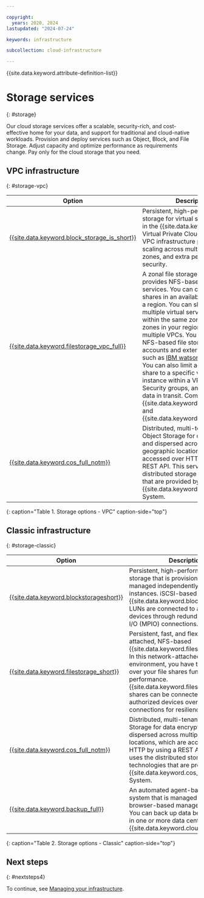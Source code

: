 ```yaml
---

copyright:
  years: 2020, 2024
lastupdated: "2024-07-24"

keywords: infrastructure

subcollection: cloud-infrastructure

---
```


{{site.data.keyword.attribute-definition-list}}

# Storage services
{: #storage}

Our cloud storage services offer a scalable, security-rich, and cost-effective home for your data, and support for traditional and cloud-native workloads. Provision and deploy services such as Object, Block, and File Storage. Adjust capacity and optimize performance as requirements change. Pay only for the cloud storage that you need.

## VPC infrastructure
{: #storage-vpc}

| Option | Description |
|--------|---------------|
| [{{site.data.keyword.block_storage_is_short}}](/docs/vpc?topic=vpc-block-storage-about) | Persistent, high-performance data storage for virtual server instances in the {{site.data.keyword.cloud}} Virtual Private Cloud (VPC). The VPC infrastructure provides rapid scaling across multiple regions and zones, and extra performance and security.  |
| [{{site.data.keyword.filestorage_vpc_full}}](/docs/vpc?topic=vpc-file-storage-vpc-about) | A zonal file storage offering that provides NFS-based file storage services. You can create file shares in an availability zone within a region. You can share them with multiple virtual server instances within the same zone or other zones in your region, across multiple VPCs. You can share your NFS-based file storage across accounts and external services, such as [IBM watsonX](https://dataplatform.cloud.ibm.com/docs/content/wsj/getting-started/welcome-main.html?context=wx){: external}. You can also limit access to a file share to a specific virtual server instance within a VPC by using Security groups, and encrypt the data in transit. Compatible with {{site.data.keyword.vsi_is_short}} and {{site.data.keyword.bm_is_short}}. |
| [{{site.data.keyword.cos_full_notm}}](/docs/cloud-object-storage?topic=cloud-object-storage-getting-started-cloud-object-storage) | Distributed, multi-tenant Cloud Object Storage for data encrypted and dispersed across multiple geographic locations, which are accessed over HTTP by using a REST API. This service uses the distributed storage technologies that are provided by the {{site.data.keyword.cos_full_notm}} System. |
{: caption="Table 1. Storage options - VPC" caption-side="top"}

## Classic infrastructure
{: #storage-classic}

| Option | Description |
|--------|---------------|
| [{{site.data.keyword.blockstorageshort}}](/docs/BlockStorage?topic=BlockStorage-getting-started) | Persistent, high-performance iSCSI storage that is provisioned and managed independently of Compute instances. iSCSI-based {{site.data.keyword.blockstorageshort}} LUNs are connected to authorized devices through redundant multi-path I/O (MPIO) connections. |
| [{{site.data.keyword.filestorage_short}}](/docs/FileStorage?topic=FileStorage-getting-started) | Persistent, fast, and flexible network-attached, NFS-based {{site.data.keyword.filestorage_short}}. In this network-attached storage (NAS) environment, you have total control over your file shares function and performance. {{site.data.keyword.filestorage_short}} shares can be connected to up to 64 authorized devices over routed TCP/IP connections for resiliency. |
| [{{site.data.keyword.cos_full_notm}}](/docs/cloud-object-storage?topic=cloud-object-storage-getting-started-cloud-object-storage) | Distributed, multi-tenant Cloud Object Storage for data encrypted and dispersed across multiple geographic locations, which are accessed over HTTP by using a REST API. This service uses the distributed storage technologies that are provided by the {{site.data.keyword.cos_full_notm}} System. |
| [{{site.data.keyword.backup_full}}](/docs/Backup?topic=Backup-getting-started) | An automated agent-based backup system that is managed through a browser-based management utility. You can back up data between servers in one or more data centers on the {{site.data.keyword.cloud}} network. |
{: caption="Table 2. Storage options - Classic" caption-side="top"}

## Next steps
{: #nextsteps4}

To continue, see [Managing your infrastructure](/docs/cloud-infrastructure?topic=cloud-infrastructure-managing).
